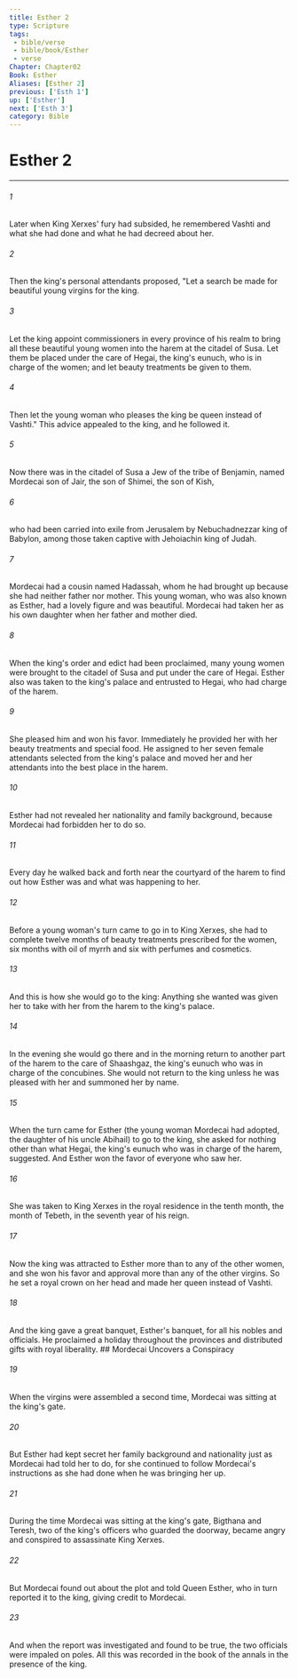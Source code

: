 ```yaml
---
title: Esther 2
type: Scripture
tags:
 - bible/verse
 - bible/book/Esther
 - verse
Chapter: Chapter02
Book: Esther
Aliases: [Esther 2]
previous: ['Esth 1']
up: ['Esther']
next: ['Esth 3']
category: Bible
---
```

# Esther 2

***


###### 1 
Later when King Xerxes' fury had subsided, he remembered Vashti and what she had done and what he had decreed about her. 

###### 2 
Then the king's personal attendants proposed, "Let a search be made for beautiful young virgins for the king. 

###### 3 
Let the king appoint commissioners in every province of his realm to bring all these beautiful young women into the harem at the citadel of Susa. Let them be placed under the care of Hegai, the king's eunuch, who is in charge of the women; and let beauty treatments be given to them. 

###### 4 
Then let the young woman who pleases the king be queen instead of Vashti." This advice appealed to the king, and he followed it. 

###### 5 
Now there was in the citadel of Susa a Jew of the tribe of Benjamin, named Mordecai son of Jair, the son of Shimei, the son of Kish, 

###### 6 
who had been carried into exile from Jerusalem by Nebuchadnezzar king of Babylon, among those taken captive with Jehoiachin king of Judah. 

###### 7 
Mordecai had a cousin named Hadassah, whom he had brought up because she had neither father nor mother. This young woman, who was also known as Esther, had a lovely figure and was beautiful. Mordecai had taken her as his own daughter when her father and mother died. 

###### 8 
When the king's order and edict had been proclaimed, many young women were brought to the citadel of Susa and put under the care of Hegai. Esther also was taken to the king's palace and entrusted to Hegai, who had charge of the harem. 

###### 9 
She pleased him and won his favor. Immediately he provided her with her beauty treatments and special food. He assigned to her seven female attendants selected from the king's palace and moved her and her attendants into the best place in the harem. 

###### 10 
Esther had not revealed her nationality and family background, because Mordecai had forbidden her to do so. 

###### 11 
Every day he walked back and forth near the courtyard of the harem to find out how Esther was and what was happening to her. 

###### 12 
Before a young woman's turn came to go in to King Xerxes, she had to complete twelve months of beauty treatments prescribed for the women, six months with oil of myrrh and six with perfumes and cosmetics. 

###### 13 
And this is how she would go to the king: Anything she wanted was given her to take with her from the harem to the king's palace. 

###### 14 
In the evening she would go there and in the morning return to another part of the harem to the care of Shaashgaz, the king's eunuch who was in charge of the concubines. She would not return to the king unless he was pleased with her and summoned her by name. 

###### 15 
When the turn came for Esther (the young woman Mordecai had adopted, the daughter of his uncle Abihail) to go to the king, she asked for nothing other than what Hegai, the king's eunuch who was in charge of the harem, suggested. And Esther won the favor of everyone who saw her. 

###### 16 
She was taken to King Xerxes in the royal residence in the tenth month, the month of Tebeth, in the seventh year of his reign. 

###### 17 
Now the king was attracted to Esther more than to any of the other women, and she won his favor and approval more than any of the other virgins. So he set a royal crown on her head and made her queen instead of Vashti. 

###### 18 
And the king gave a great banquet, Esther's banquet, for all his nobles and officials. He proclaimed a holiday throughout the provinces and distributed gifts with royal liberality. ## Mordecai Uncovers a Conspiracy 

###### 19 
When the virgins were assembled a second time, Mordecai was sitting at the king's gate. 

###### 20 
But Esther had kept secret her family background and nationality just as Mordecai had told her to do, for she continued to follow Mordecai's instructions as she had done when he was bringing her up. 

###### 21 
During the time Mordecai was sitting at the king's gate, Bigthana and Teresh, two of the king's officers who guarded the doorway, became angry and conspired to assassinate King Xerxes. 

###### 22 
But Mordecai found out about the plot and told Queen Esther, who in turn reported it to the king, giving credit to Mordecai. 

###### 23 
And when the report was investigated and found to be true, the two officials were impaled on poles. All this was recorded in the book of the annals in the presence of the king. 
